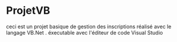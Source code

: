# ProjetVB
ceci est un projet basique de gestion des inscriptions réalisé avec le langage VB.Net . éxecutable avec l'éditeur de code Visual Studio
